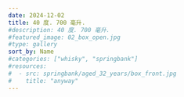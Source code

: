 ```yaml
---
date: 2024-12-02
title: 40 度. 700 毫升.
#description: 40 度. 700 毫升.
#featured_image: 02_box_open.jpg
#type: gallery
sort_by: Name
#categories: ["whisky", "springbank"]
#resources:
#  - src: springbank/aged_32_years/box_front.jpg
#    title: "anyway"
---
```

